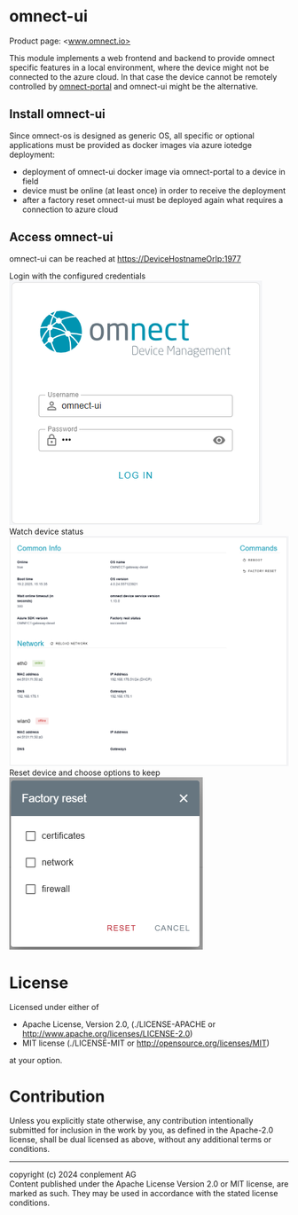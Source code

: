 # omnect-ui

Product page: <www.omnect.io>

This module implements a web frontend and backend to provide omnect specific features in a local environment, where the device might not be connected to the azure cloud. In that case the device cannot be remotely controlled by [omnect-portal](https://cp.omnect.conplement.cloud/) and omnect-ui might be the alternative.

## Install omnect-ui

Since omnect-os is designed as generic OS, all specific or optional applications must be provided as docker images via azure iotedge deployment:

- deployment of omnect-ui docker image via omnect-portal to a device in field
- device must be online (at least once) in order to receive the deployment
- after a factory reset omnect-ui must be deployed again what requires a connection to azure cloud

## Access omnect-ui

omnect-ui can be reached at <https://DeviceHostnameOrIp:1977><br>

Login with the configured credentials<br>
![login](docu/login.png)<br>
Watch device status<br>
![login](docu/main.png)<br>
Reset device and choose options to keep<br>
![factory-reset](docu/factory-reset.png)

# License

Licensed under either of

- Apache License, Version 2.0, (./LICENSE-APACHE or <http://www.apache.org/licenses/LICENSE-2.0>)
- MIT license (./LICENSE-MIT or <http://opensource.org/licenses/MIT>)

at your option.

# Contribution

Unless you explicitly state otherwise, any contribution intentionally
submitted for inclusion in the work by you, as defined in the Apache-2.0
license, shall be dual licensed as above, without any additional terms or
conditions.

---

copyright (c) 2024 conplement AG<br>
Content published under the Apache License Version 2.0 or MIT license, are marked as such. They may be used in accordance with the stated license conditions.
